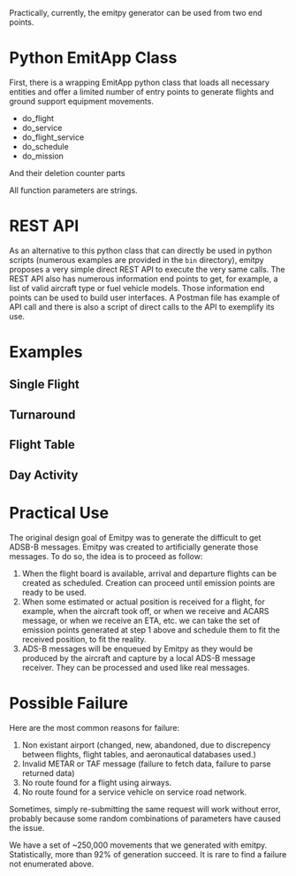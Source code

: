 Practically, currently, the emitpy generator can be used from two end points.

# Python EmitApp Class
First, there is a wrapping EmitApp python class that loads all necessary entities and offer a limited number of entry points to generate flights and ground support equipment movements.

- do_flight
- do_service
- do_flight_service
- do_schedule
- do_mission

And their deletion counter parts


All function parameters are strings.


# REST API
As an alternative to this python class that can directly be used in python scripts (numerous examples are provided in the `bin` directory), emitpy proposes a very simple direct REST API to execute the very same calls. The REST API also has numerous information end points to get, for example, a list of valid aircraft type or fuel vehicle models. Those information end points can be used to build user interfaces. A Postman file has example of API call and there is also a script of direct calls to the API to exemplify its use. 

# Examples

## Single Flight

## Turnaround

## Flight Table

## Day Activity


# Practical Use
The original design goal of Emitpy was to generate the difficult to get ADSB-B messages. Emitpy was created to artificially generate those messages. To do so, the idea is to proceed as follow:
1. When the flight board is available, arrival and departure flights can be created as scheduled. Creation can proceed until emission points are ready to be used.
2. When some estimated or actual position is received for a flight, for example, when the aircraft took off, or when we receive and ACARS message, or when we receive an ETA, etc. we can take the set of emission points generated at step 1 above and schedule them to fit the received position, to fit the reality.
3. ADS-B messages will be enqueued by Emitpy as they would be produced by the aircraft and capture by a local ADS-B message receiver. They can be processed and used like real messages.

# Possible Failure

Here are the most common reasons for failure:

1. Non existant airport (changed, new, abandoned, due to discrepency between flights, flight tables, and aeronautical databases used.)
2. Invalid METAR or TAF message (failure to fetch data, failure to parse returned data)
3. No route found for a flight using airways.
4. No route found for a service vehicle on service road network.

Sometimes, simply re-submitting the same request will work without error, probably because some random combinations of parameters have caused the issue.

We have a set of ~250,000 movements that we generated with emitpy.
Statistically, more than 92% of generation succeed. It is rare to find a failure not enumerated above.

